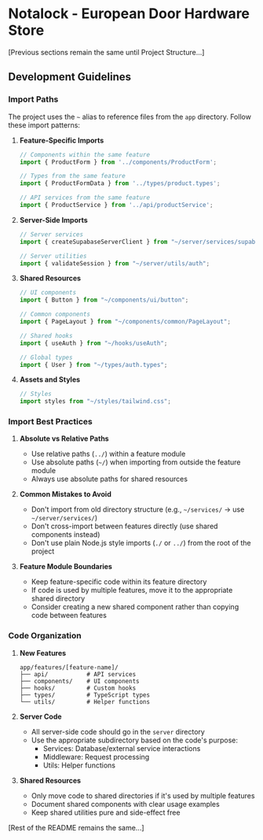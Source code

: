 # Notalock - European Door Hardware Store

[Previous sections remain the same until Project Structure...]

## Development Guidelines

### Import Paths

The project uses the `~` alias to reference files from the `app` directory. Follow these import patterns:

1. **Feature-Specific Imports**
   ```typescript
   // Components within the same feature
   import { ProductForm } from '../components/ProductForm';
   
   // Types from the same feature
   import { ProductFormData } from '../types/product.types';
   
   // API services from the same feature
   import { ProductService } from '../api/productService';
   ```

2. **Server-Side Imports**
   ```typescript
   // Server services
   import { createSupabaseServerClient } from "~/server/services/supabase.server";
   
   // Server utilities
   import { validateSession } from "~/server/utils/auth";
   ```

3. **Shared Resources**
   ```typescript
   // UI components
   import { Button } from "~/components/ui/button";
   
   // Common components
   import { PageLayout } from "~/components/common/PageLayout";
   
   // Shared hooks
   import { useAuth } from "~/hooks/useAuth";
   
   // Global types
   import { User } from "~/types/auth.types";
   ```

4. **Assets and Styles**
   ```typescript
   // Styles
   import styles from "~/styles/tailwind.css";
   ```

### Import Best Practices

1. **Absolute vs Relative Paths**
   - Use relative paths (`../`) within a feature module
   - Use absolute paths (`~/`) when importing from outside the feature module
   - Always use absolute paths for shared resources

2. **Common Mistakes to Avoid**
   - Don't import from old directory structure (e.g., `~/services/` → use `~/server/services/`)
   - Don't cross-import between features directly (use shared components instead)
   - Don't use plain Node.js style imports (`./` or `../`) from the root of the project

3. **Feature Module Boundaries**
   - Keep feature-specific code within its feature directory
   - If code is used by multiple features, move it to the appropriate shared directory
   - Consider creating a new shared component rather than copying code between features

### Code Organization

1. **New Features**
   ```
   app/features/[feature-name]/
   ├── api/           # API services
   ├── components/    # UI components
   ├── hooks/         # Custom hooks
   ├── types/         # TypeScript types
   └── utils/         # Helper functions
   ```

2. **Server Code**
   - All server-side code should go in the `server` directory
   - Use the appropriate subdirectory based on the code's purpose:
     - Services: Database/external service interactions
     - Middleware: Request processing
     - Utils: Helper functions

3. **Shared Resources**
   - Only move code to shared directories if it's used by multiple features
   - Document shared components with clear usage examples
   - Keep shared utilities pure and side-effect free

[Rest of the README remains the same...]